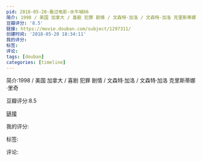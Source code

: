 ```yaml
---
pid: 2018-05-20-看过电影-水牛城66
简介: 1998 / 美国 加拿大 / 喜剧 犯罪 剧情 / 文森特·加洛 / 文森特·加洛 克里斯蒂娜·里奇
豆瓣评分: '8.5'
链接: https://movie.douban.com/subject/1297311/
创建时间: '2018-05-20 18:34:11'
我的评分:
标签:
评论:
tags: [douban]
categories: [timeline]
---
```

简介:1998 / 美国 加拿大 / 喜剧 犯罪 剧情 / 文森特·加洛 / 文森特·加洛 克里斯蒂娜·里奇

豆瓣评分:8.5

[链接](https://movie.douban.com/subject/1297311/)

我的评分:

标签:

评论:


